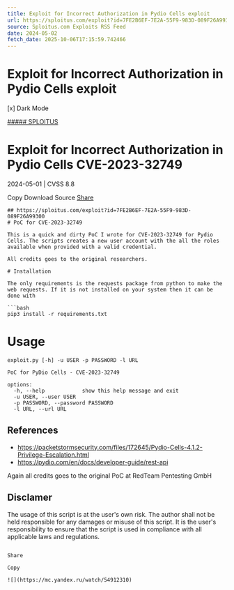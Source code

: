 ```yaml
---
title: Exploit for Incorrect Authorization in Pydio Cells exploit
url: https://sploitus.com/exploit?id=7FE2B6EF-7E2A-55F9-983D-089F26A99300&utm_source=rss&utm_medium=rss
source: Sploitus.com Exploits RSS Feed
date: 2024-05-02
fetch_date: 2025-10-06T17:15:59.742466
---
```


# Exploit for Incorrect Authorization in Pydio Cells exploit

[x]
Dark Mode

[##### SPLOITUS](/)

# Exploit for Incorrect Authorization in Pydio Cells CVE-2023-32749

2024-05-01 | CVSS 8.8

Copy
Download
Source
[Share](#share-url)

```
## https://sploitus.com/exploit?id=7FE2B6EF-7E2A-55F9-983D-089F26A99300
# PoC for CVE-2023-32749

This is a quick and dirty PoC I wrote for CVE-2023-32749 for Pydio Cells. The scripts creates a new user account with the all the roles available when provided with a valid credential.

All credits goes to the original researchers.

# Installation

The only requirements is the requests package from python to make the web requests. If it is not installed on your system then it can be done with

```bash
pip3 install -r requirements.txt
```

# Usage

```plaintext
exploit.py [-h] -u USER -p PASSWORD -l URL

PoC for PyDio Cells - CVE-2023-32749

options:
  -h, --help            show this help message and exit
  -u USER, --user USER
  -p PASSWORD, --password PASSWORD
  -l URL, --url URL
```

## References

- https://packetstormsecurity.com/files/172645/Pydio-Cells-4.1.2-Privilege-Escalation.html
- https://pydio.com/en/docs/developer-guide/rest-api

Again all credits goes to the original PoC at RedTeam Pentesting GmbH

## Disclamer
The usage of this script is at the user's own risk. The author shall not be held responsible for any damages or misuse of this script. It is the user's responsibility to ensure that the script is used in compliance with all applicable laws and regulations.
```

Share

Copy

![](https://mc.yandex.ru/watch/54912310)